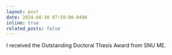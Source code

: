 ```yaml
---
layout: post
date: 2024-08-30 07:59:00-0400
inline: true
related_posts: false
---
```


I received the Outstanding Doctoral Thesis Award from SNU ME.
